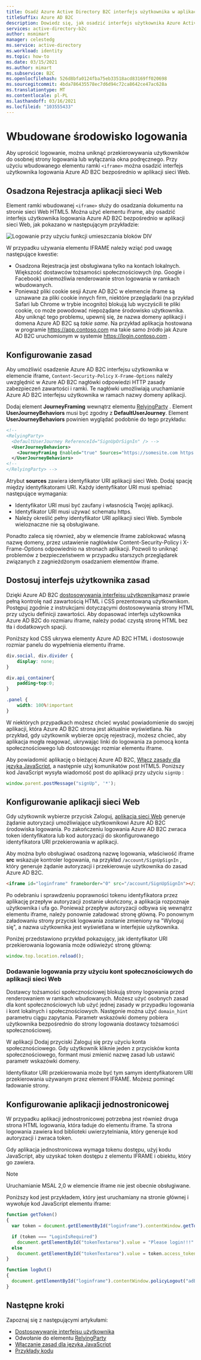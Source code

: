 ```yaml
---
title: Osadź Azure Active Directory B2C interfejs użytkownika w aplikacji przy użyciu zasad niestandardowych
titleSuffix: Azure AD B2C
description: Dowiedz się, jak osadzić interfejs użytkownika Azure Active Directory B2C w aplikacji przy użyciu zasad niestandardowych
services: active-directory-b2c
author: msmimart
manager: celestedg
ms.service: active-directory
ms.workload: identity
ms.topic: how-to
ms.date: 03/15/2021
ms.author: mimart
ms.subservice: B2C
ms.openlocfilehash: 526d8bfa0124fba75eb33518acd83169ff020698
ms.sourcegitcommit: 4bda786435578ec7d6d94c72ca8642ce47ac628a
ms.translationtype: MT
ms.contentlocale: pl-PL
ms.lasthandoff: 03/16/2021
ms.locfileid: "103555433"
---
```

# <a name="embedded-sign-in-experience"></a>Wbudowane środowisko logowania

Aby uprościć logowanie, można uniknąć przekierowywania użytkowników do osobnej strony logowania lub wyłączania okna podręcznego. Przy użyciu wbudowanego elementu ramki `<iframe>` można osadzić interfejs użytkownika logowania Azure AD B2C bezpośrednio w aplikacji sieci Web.

## <a name="web-application-embedded-sign-in"></a>Osadzona Rejestracja aplikacji sieci Web

Element ramki wbudowanej `<iframe>` służy do osadzania dokumentu na stronie sieci Web HTML5. Można użyć elementu iframe, aby osadzić interfejs użytkownika logowania Azure AD B2C bezpośrednio w aplikacji sieci Web, jak pokazano w następującym przykładzie:

![Logowanie przy użyciu funkcji umieszczania bloków DIV](media/embedded-login/login-hovering.png)

W przypadku używania elementu IFRAME należy wziąć pod uwagę następujące kwestie:

- Osadzona Rejestracja jest obsługiwana tylko na kontach lokalnych. Większość dostawców tożsamości społecznościowych (np. Google i Facebook) uniemożliwia renderowanie stron logowania w ramkach wbudowanych.
- Ponieważ pliki cookie sesji Azure AD B2C w elemencie iframe są uznawane za pliki cookie innych firm, niektóre przeglądarki (na przykład Safari lub Chrome w trybie incognito) blokują lub wyczyścili te pliki cookie, co może powodować niepożądane środowisko użytkownika. Aby uniknąć tego problemu, upewnij się, że nazwa domeny aplikacji i domena Azure AD B2C są *takie same*. Na przykład aplikacja hostowana w programie https://app.contoso.com ma takie samo źródło jak Azure AD B2C uruchomionym w systemie https://login.contoso.com .
 
## <a name="configure-your-policy"></a>Konfigurowanie zasad

Aby umożliwić osadzenie Azure AD B2C interfejsu użytkownika w elemencie iframe, `Content-Security-Policy` `X-Frame-Options` należy uwzględnić w Azure AD B2C nagłówki odpowiedzi HTTP zasady zabezpieczeń zawartości i ramki. Te nagłówki umożliwiają uruchamianie Azure AD B2C interfejsu użytkownika w ramach nazwy domeny aplikacji.

Dodaj element **JourneyFraming** wewnątrz elementu [RelyingParty](relyingparty.md) .  Element **UserJourneyBehaviors** musi być zgodny z **DefaultUserJourney**. Element **UserJourneyBehaviors** powinien wyglądać podobnie do tego przykładu:

```xml
<!--
<RelyingParty>
  <DefaultUserJourney ReferenceId="SignUpOrSignIn" /> -->
  <UserJourneyBehaviors> 
    <JourneyFraming Enabled="true" Sources="https://somesite.com https://anothersite.com" /> 
  </UserJourneyBehaviors>
<!--
</RelyingParty> -->
```

Atrybut **sources** zawiera identyfikator URI aplikacji sieci Web. Dodaj spację między identyfikatorami URI. Każdy identyfikator URI musi spełniać następujące wymagania:

- Identyfikator URI musi być zaufany i własnością Twojej aplikacji.
- Identyfikator URI musi używać schematu https.  
- Należy określić pełny identyfikator URI aplikacji sieci Web. Symbole wieloznaczne nie są obsługiwane.

Ponadto zaleca się również, aby w elemencie iframe zablokować własną nazwę domeny, przez ustawienie nagłówków Content-Security-Policy i X-Frame-Options odpowiednio na stronach aplikacji. Pozwoli to uniknąć problemów z bezpieczeństwem w przypadku starszych przeglądarek związanych z zagnieżdżonym osadzaniem elementów iframe.

## <a name="adjust-policy-user-interface"></a>Dostosuj interfejs użytkownika zasad

Dzięki Azure AD B2C [dostosowywania interfejsu użytkownika](customize-ui.md)masz prawie pełną kontrolę nad zawartością HTML i CSS prezentowaną użytkownikom. Postępuj zgodnie z instrukcjami dotyczącymi dostosowywania strony HTML przy użyciu definicji zawartości. Aby dopasować interfejs użytkownika Azure AD B2C do rozmiaru iframe, należy podać czystą stronę HTML bez tła i dodatkowych spacji.  

Poniższy kod CSS ukrywa elementy Azure AD B2C HTML i dostosowuje rozmiar panelu do wypełnienia elementu iframe.

```css
div.social, div.divider {
    display: none;
}

div.api_container{
    padding-top:0;
}

.panel {
    width: 100%!important
}
```

W niektórych przypadkach możesz chcieć wysłać powiadomienie do swojej aplikacji, która Azure AD B2C strona jest aktualnie wyświetlana. Na przykład, gdy użytkownik wybierze opcję rejestracji, możesz chcieć, aby aplikacja mogła reagować, ukrywając linki do logowania za pomocą konta społecznościowego lub dostosowując rozmiar elementu iframe.

Aby powiadomić aplikację o bieżącej Azure AD B2C, [Włącz zasady dla języka JavaScript](javascript-samples.md), a następnie użyj komunikatów post HTML5. Poniższy kod JavaScript wysyła wiadomość post do aplikacji przy użyciu `signUp` :

```javascript
window.parent.postMessage("signUp", '*');
```

## <a name="configure-a-web-application"></a>Konfigurowanie aplikacji sieci Web

Gdy użytkownik wybierze przycisk Zaloguj, [aplikacja sieci Web](code-samples.md#web-apps-and-apis) generuje żądanie autoryzacji umożliwiające użytkownikowi Azure AD B2C środowiska logowania. Po zakończeniu logowania Azure AD B2C zwraca token identyfikatora lub kod autoryzacji do skonfigurowanego identyfikatora URI przekierowania w aplikacji.

Aby można było obsługiwać osadzoną nazwę logowania, właściwość iframe **src** wskazuje kontroler logowania, na przykład `/account/SignUpSignIn` , który generuje żądanie autoryzacji i przekierowuje użytkownika do zasad Azure AD B2C.

```html
<iframe id="loginframe" frameborder="0" src="/account/SignUpSignIn"></iframe>
``` 

Po odebraniu i sprawdzeniu poprawności tokenu identyfikatora przez aplikację przepływ autoryzacji zostanie ukończony, a aplikacja rozpoznaje użytkownika i ufa go. Ponieważ przepływ autoryzacji odbywa się wewnątrz elementu iframe, należy ponownie załadować stronę główną. Po ponownym załadowaniu strony przycisk logowania zostanie zmieniony na "Wyloguj się", a nazwa użytkownika jest wyświetlana w interfejsie użytkownika.  

Poniżej przedstawiono przykład pokazujący, jak identyfikator URI przekierowania logowania może odświeżyć stronę główną:

```javascript
window.top.location.reload();
```

### <a name="add-sign-in-with-social-accounts-to-a-web-app"></a>Dodawanie logowania przy użyciu kont społecznościowych do aplikacji sieci Web

Dostawcy tożsamości społecznościowej blokują strony logowania przed renderowaniem w ramkach wbudowanych. Możesz użyć osobnych zasad dla kont społecznościowych lub użyć jednej zasady w przypadku logowania i kont lokalnych i społecznościowych. Następnie można użyć `domain_hint` parametru ciągu zapytania. Parametr wskazówki domeny pobiera użytkownika bezpośrednio do strony logowania dostawcy tożsamości społecznościowej.

W aplikacji Dodaj przyciski Zaloguj się przy użyciu konta społecznościowego. Gdy użytkownik kliknie jeden z przycisków konta społecznościowego, formant musi zmienić nazwę zasad lub ustawić parametr wskazówki domeny.

<!-- TBD: add a diagram -->

Identyfikator URI przekierowania może być tym samym identyfikatorem URI przekierowania używanym przez element IFRAME. Możesz pominąć ładowanie strony.

## <a name="configure-a-single-page-application"></a>Konfigurowanie aplikacji jednostronicowej

W przypadku aplikacji jednostronicowej potrzebna jest również druga strona HTML logowania, która ładuje do elementu iframe. Ta strona logowania zawiera kod biblioteki uwierzytelniania, który generuje kod autoryzacji i zwraca token.

Gdy aplikacja jednostronicowa wymaga tokenu dostępu, użyj kodu JavaScript, aby uzyskać token dostępu z elementu IFRAME i obiektu, który go zawiera.

> [!NOTE]
> Uruchamianie MSAL 2,0 w elemencie iframe nie jest obecnie obsługiwane.

Poniższy kod jest przykładem, który jest uruchamiany na stronie głównej i wywołuje kod JavaScript elementu iframe:

```javascript
function getToken()
{
  var token = document.getElementById("loginframe").contentWindow.getToken("adB2CSignInSignUp");

  if (token === "LoginIsRequired")
    document.getElementById("tokenTextarea").value = "Please login!!!"
  else
    document.getElementById("tokenTextarea").value = token.access_token;
}

function logOut()
{
  document.getElementById("loginframe").contentWindow.policyLogout("adB2CSignInSignUp", "B2C_1A_SignUpOrSignIn");
}
```

## <a name="next-steps"></a>Następne kroki

Zapoznaj się z następującymi artykułami:

- [Dostosowywanie interfejsu użytkownika](customize-ui.md)
- Odwołanie do elementu [RelyingParty](relyingparty.md)
- [Włączanie zasad dla języka JavaScript](javascript-samples.md)
- [Przykłady kodu](code-samples.md)

